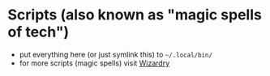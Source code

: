 # Scripts (also known as "magic spells of tech")
- put everything here (or just symlink this) to `~/.local/bin/`
- for more scripts (magic spells) visit [Wizardry]("https://github.com/ejsadiarin/wizardry")
